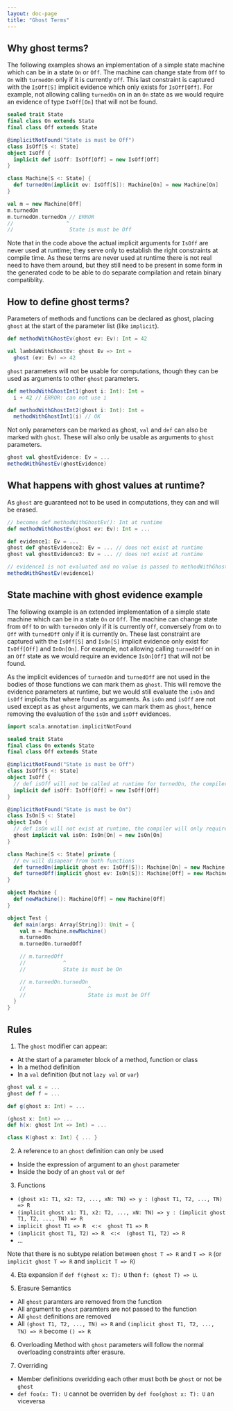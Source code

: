 ```yaml
---
layout: doc-page
title: "Ghost Terms"
---
```


Why ghost terms?
----------------------
The following examples shows an implementation of a simple state machine which can be in a state `On` or `Off`.
The machine can change state from `Off` to `On` with `turnedOn` only if it is currently `Off`. This last constraint is
captured with the `IsOff[S]` implicit evidence which only exists for `IsOff[Off]`.
For example, not allowing calling `turnedOn` on in an `On` state as we would require an evidence of type `IsOff[On]` that will not be found.

```scala
sealed trait State
final class On extends State
final class Off extends State

@implicitNotFound("State is must be Off")
class IsOff[S <: State]
object IsOff {
  implicit def isOff: IsOff[Off] = new IsOff[Off]
}

class Machine[S <: State] {
  def turnedOn(implicit ev: IsOff[S]): Machine[On] = new Machine[On]
}

val m = new Machine[Off]
m.turnedOn
m.turnedOn.turnedOn // ERROR
//                 ^
//                  State is must be Off
```

Note that in the code above the actual implicit arguments for `IsOff` are never used at runtime; they serve only to establish the right constraints at compile time.
As these terms are never used at runtime there is not real need to have them around, but they still need to be
present in some form in the generated code to be able to do separate compilation and retain binary compatiblity.

How to define ghost terms?
-------------------------------
Parameters of methods and functions can be declared as ghost, placing `ghost` at the start of the parameter list (like `implicit`).

```scala
def methodWithGhostEv(ghost ev: Ev): Int = 42

val lambdaWithGhostEv: ghost Ev => Int = 
  ghost (ev: Ev) => 42
```

`ghost` parameters will not be usable for computations, though they can be used as arguments to other `ghost` parameters.

```scala
def methodWithGhostInt1(ghost i: Int): Int =
  i + 42 // ERROR: can not use i

def methodWithGhostInt2(ghost i: Int): Int =
  methodWithGhostInt1(i) // OK
```

Not only parameters can be marked as ghost, `val` and `def` can also be marked with `ghost`. These will also only be usable as arguments to `ghost` parameters.

```scala
ghost val ghostEvidence: Ev = ...
methodWithGhostEv(ghostEvidence)
```

What happens with ghost values at runtime?
-------------------------------------------
As `ghost` are guaranteed not to be used in computations, they can and will be erased.

```scala
// becomes def methodWithGhostEv(): Int at runtime
def methodWithGhostEv(ghost ev: Ev): Int = ...  

def evidence1: Ev = ...
ghost def ghostEvidence2: Ev = ... // does not exist at runtime
ghost val ghostEvidence3: Ev = ... // does not exist at runtime

// evidence1 is not evaluated and no value is passed to methodWithGhostEv
methodWithGhostEv(evidence1)
```

State machine with ghost evidence example
------------------------------------------
The following example is an extended implementation of a simple state machine which can be in a state `On` or `Off`.
The machine can change state from `Off` to `On` with `turnedOn` only if it is currently `Off`, 
conversely from `On` to `Off` with `turnedOff` only if it is currently `On`. These last constraint are
captured with the `IsOff[S]` and `IsOn[S]` implicit evidence only exist for `IsOff[Off]` and `InOn[On]`. 
For example, not allowing calling `turnedOff` on in an `Off` state as we would require an evidence `IsOn[Off]` 
that will not be found.

As the implicit evidences of `turnedOn` and `turnedOff` are not used in the bodies of those functions 
we can mark them as `ghost`. This will remove the evidence parameters at runtime, but we would still 
evaluate the `isOn` and `isOff` implicits that where found as arguments.
As `isOn` and `isOff` are not used except as as `ghost` arguments, we can mark them as `ghost`, hence 
removing the evaluation of the `isOn` and `isOff` evidences.

```scala
import scala.annotation.implicitNotFound

sealed trait State
final class On extends State
final class Off extends State

@implicitNotFound("State is must be Off")
class IsOff[S <: State]
object IsOff {
  // def isOff will not be called at runtime for turnedOn, the compiler will only require that this evidence exists
  implicit def isOff: IsOff[Off] = new IsOff[Off]
}

@implicitNotFound("State is must be On")
class IsOn[S <: State]
object IsOn {
  // def isOn will not exist at runtime, the compiler will only require that this evidence exists at compile time
  ghost implicit val isOn: IsOn[On] = new IsOn[On]
}

class Machine[S <: State] private {
  // ev will disapear from both functions
  def turnedOn(implicit ghost ev: IsOff[S]): Machine[On] = new Machine[On]
  def turnedOff(implicit ghost ev: IsOn[S]): Machine[Off] = new Machine[Off]
}

object Machine {
  def newMachine(): Machine[Off] = new Machine[Off]
}

object Test {
  def main(args: Array[String]): Unit = {
    val m = Machine.newMachine()
    m.turnedOn
    m.turnedOn.turnedOff

    // m.turnedOff
    //            ^
    //            State is must be On

    // m.turnedOn.turnedOn
    //                    ^
    //                    State is must be Off
  }
}
```


Rules
-----

1) The `ghost` modifier can appear:
* At the start of a parameter block of a method, function or class
* In a method definition
* In a `val` definition (but not `lazy val` or `var`)

```scala
ghost val x = ...
ghost def f = ...

def g(ghost x: Int) = ...

(ghost x: Int) => ...
def h(x: ghost Int => Int) = ...

class K(ghost x: Int) { ... }
```

2) A reference to an `ghost` definition can only be used
* Inside the expression of argument to an `ghost` parameter
* Inside the body of an `ghost` `val` or `def`

3) Functions
* `(ghost x1: T1, x2: T2, ..., xN: TN) => y : (ghost T1, T2, ..., TN) => R`
* `(implicit ghost x1: T1, x2: T2, ..., xN: TN) => y : (implicit ghost T1, T2, ..., TN) => R`
* `implicit ghost T1 => R  <:<  ghost T1 => R`
* `(implicit ghost T1, T2) => R  <:<  (ghost T1, T2) => R`
*  ...

Note that there is no subtype relation between `ghost T => R` and `T => R` (or `implicit ghost T => R` and `implicit T => R`)

4) Eta expansion
if `def f(ghost x: T): U` then `f: (ghost T) => U`.


5) Erasure Semantics
* All `ghost` paramters are removed from the function
* All argument to `ghost` paramters are not passed to the function
* All `ghost` definitions are removed
* All `(ghost T1, T2, ..., TN) => R` and `(implicit ghost T1, T2, ..., TN) => R` become `() => R`

6) Overloading
Method with `ghost` parameters will follow the normal overloading constraints after erasure.

7) Overriding
* Member definitions overidding each other must both be `ghost` or not be `ghost`
* `def foo(x: T): U` cannot be overriden by `def foo(ghost x: T): U` an viceversa

